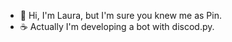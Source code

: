 - 👋 Hi, I'm Laura, but I'm sure you knew me as Pin.
-  :coffee: Actually I'm developing a bot with discod.py. 

<!---
314n/314n is a ✨ special ✨ repository because its `README.md` (this file) appears on your GitHub profile.
You can click the Preview link to take a look at your changes.
--->
